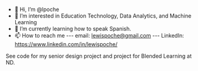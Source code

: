 - 👋 Hi, I’m @lpoche
- 👀 I’m interested in Education Technology, Data Analytics, and Machine Learning
- 🌱 I’m currently learning how to speak Spanish.
- 📫 How to reach me --- email: lewispoche@gmail.com --- LinkedIn: https://www.linkedin.com/in/lewispoche/

See code for my senior design project and project for Blended Learning at ND.

<!---
lpoche/lpoche is a ✨ special ✨ repository because its `README.md` (this file) appears on your GitHub profile.
You can click the Preview link to take a look at your changes.
--->
